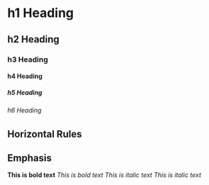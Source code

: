 # h1 Heading
## h2 Heading
### h3 Heading
#### h4 Heading
##### h5 Heading 
###### h6 Heading 

## Horizontal Rules


## Emphasis
**This is bold text**
_This is bold text_
*This is italic text*
_This is italic text_
